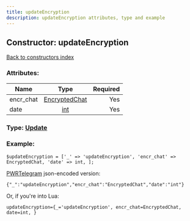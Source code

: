 ```yaml
---
title: updateEncryption
description: updateEncryption attributes, type and example
---
```

## Constructor: updateEncryption  
[Back to constructors index](index.md)



### Attributes:

| Name     |    Type       | Required |
|----------|:-------------:|---------:|
|encr\_chat|[EncryptedChat](../types/EncryptedChat.md) | Yes|
|date|[int](../types/int.md) | Yes|



### Type: [Update](../types/Update.md)


### Example:

```
$updateEncryption = ['_' => 'updateEncryption', 'encr_chat' => EncryptedChat, 'date' => int, ];
```  

[PWRTelegram](https://pwrtelegram.xyz) json-encoded version:

```
{"_":"updateEncryption","encr_chat":"EncryptedChat","date":"int"}
```


Or, if you're into Lua:  


```
updateEncryption={_='updateEncryption', encr_chat=EncryptedChat, date=int, }

```


